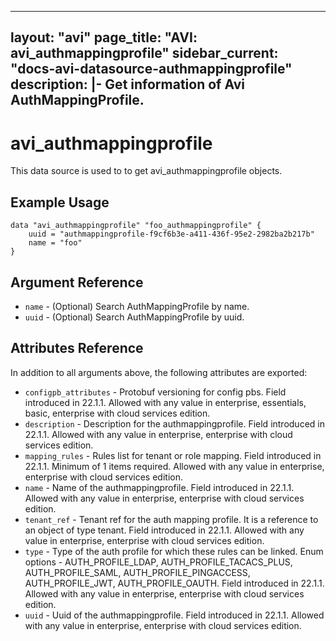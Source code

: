 <!--
    Copyright 2021 VMware, Inc.
    SPDX-License-Identifier: Mozilla Public License 2.0
-->
---
layout: "avi"
page_title: "AVI: avi_authmappingprofile"
sidebar_current: "docs-avi-datasource-authmappingprofile"
description: |-
  Get information of Avi AuthMappingProfile.
---

# avi_authmappingprofile

This data source is used to to get avi_authmappingprofile objects.

## Example Usage

```hcl
data "avi_authmappingprofile" "foo_authmappingprofile" {
    uuid = "authmappingprofile-f9cf6b3e-a411-436f-95e2-2982ba2b217b"
    name = "foo"
}
```

## Argument Reference

* `name` - (Optional) Search AuthMappingProfile by name.
* `uuid` - (Optional) Search AuthMappingProfile by uuid.

## Attributes Reference

In addition to all arguments above, the following attributes are exported:

* `configpb_attributes` - Protobuf versioning for config pbs. Field introduced in 22.1.1. Allowed with any value in enterprise, essentials, basic, enterprise with cloud services edition.
* `description` - Description for the authmappingprofile. Field introduced in 22.1.1. Allowed with any value in enterprise, enterprise with cloud services edition.
* `mapping_rules` - Rules list for tenant or role mapping. Field introduced in 22.1.1. Minimum of 1 items required. Allowed with any value in enterprise, enterprise with cloud services edition.
* `name` - Name of the authmappingprofile. Field introduced in 22.1.1. Allowed with any value in enterprise, enterprise with cloud services edition.
* `tenant_ref` - Tenant ref for the auth mapping profile. It is a reference to an object of type tenant. Field introduced in 22.1.1. Allowed with any value in enterprise, enterprise with cloud services edition.
* `type` - Type of the auth profile for which these rules can be linked. Enum options - AUTH_PROFILE_LDAP, AUTH_PROFILE_TACACS_PLUS, AUTH_PROFILE_SAML, AUTH_PROFILE_PINGACCESS, AUTH_PROFILE_JWT, AUTH_PROFILE_OAUTH. Field introduced in 22.1.1. Allowed with any value in enterprise, enterprise with cloud services edition.
* `uuid` - Uuid of the authmappingprofile. Field introduced in 22.1.1. Allowed with any value in enterprise, enterprise with cloud services edition.

